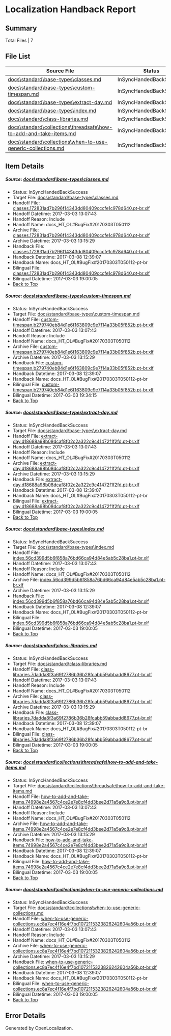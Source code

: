 # <a name='report-top'></a> Localization Handback Report

## Summary
 Total Files | 7

## File List
 Source File | Status | Details 
 ----------- | ------ | ------- 
 [docs\standard\base-types\classes.md](https://github.com/dotnet/docs/blob/90fe68f7f3c4b46502b5d3770b1a2d57c6af748a/docs/standard/base-types/classes.md) | InSyncHandedBackSuccess | [Details](#ae677af2590636fd144d8978a3500c37f9d336153329)
 [docs\standard\base-types\custom-timespan.md](https://github.com/dotnet/docs/blob/90fe68f7f3c4b46502b5d3770b1a2d57c6af748a/docs/standard/base-types/custom-timespan.md) | InSyncHandedBackSuccess | [Details](#bec60437d4345decaf38f2bbb9434922ac8896833338)
 [docs\standard\base-types\extract-day.md](https://github.com/dotnet/docs/blob/90fe68f7f3c4b46502b5d3770b1a2d57c6af748a/docs/standard/base-types/extract-day.md) | InSyncHandedBackSuccess | [Details](#1b9d1d497524e62e5758c9be7be7b586a421a2583344)
 [docs\standard\base-types\index.md](https://github.com/dotnet/docs/blob/90fe68f7f3c4b46502b5d3770b1a2d57c6af748a/docs/standard/base-types/index.md) | InSyncHandedBackSuccess | [Details](#2be90e0a3e6627152532ff607768dbbb333045d73348)
 [docs\standard\class-libraries.md](https://github.com/dotnet/docs/blob/90fe68f7f3c4b46502b5d3770b1a2d57c6af748a/docs/standard/class-libraries.md) | InSyncHandedBackSuccess | [Details](#028fd4961c97e31ea9f213b832c723b2ce2cf27c3378)
 [docs\standard\collections\threadsafe\how-to-add-and-take-items.md](https://github.com/dotnet/docs/blob/90fe68f7f3c4b46502b5d3770b1a2d57c6af748a/docs/standard/collections/threadsafe/how-to-add-and-take-items.md) | InSyncHandedBackSuccess | [Details](#e560eb44f783aaa50ec335df4f3171090d238f323388)
 [docs\standard\collections\when-to-use-generic-collections.md](https://github.com/dotnet/docs/blob/90fe68f7f3c4b46502b5d3770b1a2d57c6af748a/docs/standard/collections/when-to-use-generic-collections.md) | InSyncHandedBackSuccess | [Details](#bde317c165981775330e1d0d8261d355e2401bc93395)

## Item Details
##### <a name='ae677af2590636fd144d8978a3500c37f9d336153329'></a> Source: [docs\standard\base-types\classes.md](https://github.com/dotnet/docs/blob/90fe68f7f3c4b46502b5d3770b1a2d57c6af748a/docs/standard/base-types/classes.md)
* Status: InSyncHandedBackSuccess
* Target File: [docs\standard\base-types\classes.md](https://github.com/dotnet/docs.pt-br/blob/f46c8608985243dece5d49cd1c2ab22cbdd1a28e/docs/standard/base-types/classes.md)
* Handoff File: [classes.172831ad7b296f14343dd80409cccfe1c978d640.pt-br.xlf](https://github.com/dotnet/docs.handoff/blob/3acc90c7fa8c8359222e1596b6a0eb5829b6ef39/ol-handoff/dotnet/docs.pt-br/master/dotnet-core/classes.172831ad7b296f14343dd80409cccfe1c978d640.pt-br.xlf)
* Handoff Datetime: 2017-03-03 13:07:43
* Handoff Reason: Include
* Handoff Name: docs_HT_OL#BugFix#20170303T050112
* Archive File: [classes.172831ad7b296f14343dd80409cccfe1c978d640.pt-br.xlf](https://github.com/dotnet/docs.handoff/blob/4094849047402bd1d2de0303e474e5baedea2d40/ol-archive/dotnet/docs.pt-br/master/dotnet-core/classes.172831ad7b296f14343dd80409cccfe1c978d640.pt-br.xlf)
* Archive Datetime: 2017-03-03 13:15:29
* Handback File: [classes.172831ad7b296f14343dd80409cccfe1c978d640.pt-br.xlf](https://github.com/dotnet/docs.handback/blob/03560a2fb32f0a5c4f62fea4fa73ca5647aa3726/ol-handback/dotnet/docs.pt-br/master/dotnet-core/classes.172831ad7b296f14343dd80409cccfe1c978d640.pt-br.xlf)
* Handback Datetime: 2017-03-08 12:39:07
* Handback Name: docs_HT_OL#BugFix#20170303T050112-pt-br
* Bilingual File: [classes.172831ad7b296f14343dd80409cccfe1c978d640.pt-br.xlf](https://github.com/dotnet/docs.handback/blob/c1a337f0fe53b9d9e7acd9922ba7fde87072e995/ol-handback/dotnet/docs.pt-br/master/dotnet-core/classes.172831ad7b296f14343dd80409cccfe1c978d640.pt-br.xlf)
* Bilingual Datetime: 2017-03-03 19:00:05
* [Back to Top](#report-top)

##### <a name='bec60437d4345decaf38f2bbb9434922ac8896833338'></a> Source: [docs\standard\base-types\custom-timespan.md](https://github.com/dotnet/docs/blob/90fe68f7f3c4b46502b5d3770b1a2d57c6af748a/docs/standard/base-types/custom-timespan.md)
* Status: InSyncHandedBackSuccess
* Target File: [docs\standard\base-types\custom-timespan.md](https://github.com/dotnet/docs.pt-br/blob/f46c8608985243dece5d49cd1c2ab22cbdd1a28e/docs/standard/base-types/custom-timespan.md)
* Handoff File: [custom-timespan.b279740eb84d1e6f163809c9e7f14a33b05f852b.pt-br.xlf](https://github.com/dotnet/docs.handoff/blob/3acc90c7fa8c8359222e1596b6a0eb5829b6ef39/ol-handoff/dotnet/docs.pt-br/master/dotnet-core/custom-timespan.b279740eb84d1e6f163809c9e7f14a33b05f852b.pt-br.xlf)
* Handoff Datetime: 2017-03-03 13:07:43
* Handoff Reason: Include
* Handoff Name: docs_HT_OL#BugFix#20170303T050112
* Archive File: [custom-timespan.b279740eb84d1e6f163809c9e7f14a33b05f852b.pt-br.xlf](https://github.com/dotnet/docs.handoff/blob/4094849047402bd1d2de0303e474e5baedea2d40/ol-archive/dotnet/docs.pt-br/master/dotnet-core/custom-timespan.b279740eb84d1e6f163809c9e7f14a33b05f852b.pt-br.xlf)
* Archive Datetime: 2017-03-03 13:15:29
* Handback File: [custom-timespan.b279740eb84d1e6f163809c9e7f14a33b05f852b.pt-br.xlf](https://github.com/dotnet/docs.handback/blob/03560a2fb32f0a5c4f62fea4fa73ca5647aa3726/ol-handback/dotnet/docs.pt-br/master/dotnet-core/custom-timespan.b279740eb84d1e6f163809c9e7f14a33b05f852b.pt-br.xlf)
* Handback Datetime: 2017-03-08 12:39:07
* Handback Name: docs_HT_OL#BugFix#20170303T050112-pt-br
* Bilingual File: [custom-timespan.b279740eb84d1e6f163809c9e7f14a33b05f852b.pt-br.xlf](https://github.com/dotnet/docs.handback/blob/02e281c37546ec6755c0646c8e0ed69a12daa14d/ol-handback/dotnet/docs.pt-br/master/dotnet-core/custom-timespan.b279740eb84d1e6f163809c9e7f14a33b05f852b.pt-br.xlf)
* Bilingual Datetime: 2017-03-03 19:34:15
* [Back to Top](#report-top)

##### <a name='1b9d1d497524e62e5758c9be7be7b586a421a2583344'></a> Source: [docs\standard\base-types\extract-day.md](https://github.com/dotnet/docs/blob/90fe68f7f3c4b46502b5d3770b1a2d57c6af748a/docs/standard/base-types/extract-day.md)
* Status: InSyncHandedBackSuccess
* Target File: [docs\standard\base-types\extract-day.md](https://github.com/dotnet/docs.pt-br/blob/f46c8608985243dece5d49cd1c2ab22cbdd1a28e/docs/standard/base-types/extract-day.md)
* Handoff File: [extract-day.d18688a98b08dcaf8f02c2a322c9c41472f1f2fd.pt-br.xlf](https://github.com/dotnet/docs.handoff/blob/3acc90c7fa8c8359222e1596b6a0eb5829b6ef39/ol-handoff/dotnet/docs.pt-br/master/dotnet-core/extract-day.d18688a98b08dcaf8f02c2a322c9c41472f1f2fd.pt-br.xlf)
* Handoff Datetime: 2017-03-03 13:07:43
* Handoff Reason: Include
* Handoff Name: docs_HT_OL#BugFix#20170303T050112
* Archive File: [extract-day.d18688a98b08dcaf8f02c2a322c9c41472f1f2fd.pt-br.xlf](https://github.com/dotnet/docs.handoff/blob/4094849047402bd1d2de0303e474e5baedea2d40/ol-archive/dotnet/docs.pt-br/master/dotnet-core/extract-day.d18688a98b08dcaf8f02c2a322c9c41472f1f2fd.pt-br.xlf)
* Archive Datetime: 2017-03-03 13:15:29
* Handback File: [extract-day.d18688a98b08dcaf8f02c2a322c9c41472f1f2fd.pt-br.xlf](https://github.com/dotnet/docs.handback/blob/03560a2fb32f0a5c4f62fea4fa73ca5647aa3726/ol-handback/dotnet/docs.pt-br/master/dotnet-core/extract-day.d18688a98b08dcaf8f02c2a322c9c41472f1f2fd.pt-br.xlf)
* Handback Datetime: 2017-03-08 12:39:07
* Handback Name: docs_HT_OL#BugFix#20170303T050112-pt-br
* Bilingual File: [extract-day.d18688a98b08dcaf8f02c2a322c9c41472f1f2fd.pt-br.xlf](https://github.com/dotnet/docs.handback/blob/c1a337f0fe53b9d9e7acd9922ba7fde87072e995/ol-handback/dotnet/docs.pt-br/master/dotnet-core/extract-day.d18688a98b08dcaf8f02c2a322c9c41472f1f2fd.pt-br.xlf)
* Bilingual Datetime: 2017-03-03 19:00:05
* [Back to Top](#report-top)

##### <a name='2be90e0a3e6627152532ff607768dbbb333045d73348'></a> Source: [docs\standard\base-types\index.md](https://github.com/dotnet/docs/blob/90fe68f7f3c4b46502b5d3770b1a2d57c6af748a/docs/standard/base-types/index.md)
* Status: InSyncHandedBackSuccess
* Target File: [docs\standard\base-types\index.md](https://github.com/dotnet/docs.pt-br/blob/f46c8608985243dece5d49cd1c2ab22cbdd1a28e/docs/standard/base-types/index.md)
* Handoff File: [index.56cd399d5b6f858a76bd66ca94d84e5ab5c28ba1.pt-br.xlf](https://github.com/dotnet/docs.handoff/blob/3acc90c7fa8c8359222e1596b6a0eb5829b6ef39/ol-handoff/dotnet/docs.pt-br/master/dotnet-core/index.56cd399d5b6f858a76bd66ca94d84e5ab5c28ba1.pt-br.xlf)
* Handoff Datetime: 2017-03-03 13:07:43
* Handoff Reason: Include
* Handoff Name: docs_HT_OL#BugFix#20170303T050112
* Archive File: [index.56cd399d5b6f858a76bd66ca94d84e5ab5c28ba1.pt-br.xlf](https://github.com/dotnet/docs.handoff/blob/4094849047402bd1d2de0303e474e5baedea2d40/ol-archive/dotnet/docs.pt-br/master/dotnet-core/index.56cd399d5b6f858a76bd66ca94d84e5ab5c28ba1.pt-br.xlf)
* Archive Datetime: 2017-03-03 13:15:29
* Handback File: [index.56cd399d5b6f858a76bd66ca94d84e5ab5c28ba1.pt-br.xlf](https://github.com/dotnet/docs.handback/blob/03560a2fb32f0a5c4f62fea4fa73ca5647aa3726/ol-handback/dotnet/docs.pt-br/master/dotnet-core/index.56cd399d5b6f858a76bd66ca94d84e5ab5c28ba1.pt-br.xlf)
* Handback Datetime: 2017-03-08 12:39:07
* Handback Name: docs_HT_OL#BugFix#20170303T050112-pt-br
* Bilingual File: [index.56cd399d5b6f858a76bd66ca94d84e5ab5c28ba1.pt-br.xlf](https://github.com/dotnet/docs.handback/blob/c1a337f0fe53b9d9e7acd9922ba7fde87072e995/ol-handback/dotnet/docs.pt-br/master/dotnet-core/index.56cd399d5b6f858a76bd66ca94d84e5ab5c28ba1.pt-br.xlf)
* Bilingual Datetime: 2017-03-03 19:00:05
* [Back to Top](#report-top)

##### <a name='028fd4961c97e31ea9f213b832c723b2ce2cf27c3378'></a> Source: [docs\standard\class-libraries.md](https://github.com/dotnet/docs/blob/90fe68f7f3c4b46502b5d3770b1a2d57c6af748a/docs/standard/class-libraries.md)
* Status: InSyncHandedBackSuccess
* Target File: [docs\standard\class-libraries.md](https://github.com/dotnet/docs.pt-br/blob/f46c8608985243dece5d49cd1c2ab22cbdd1a28e/docs/standard/class-libraries.md)
* Handoff File: [class-libraries.7dadda8f3a69f2786b36b28fcabb59abbadd8677.pt-br.xlf](https://github.com/dotnet/docs.handoff/blob/3acc90c7fa8c8359222e1596b6a0eb5829b6ef39/ol-handoff/dotnet/docs.pt-br/master/dotnet-core/class-libraries.7dadda8f3a69f2786b36b28fcabb59abbadd8677.pt-br.xlf)
* Handoff Datetime: 2017-03-03 13:07:43
* Handoff Reason: Include
* Handoff Name: docs_HT_OL#BugFix#20170303T050112
* Archive File: [class-libraries.7dadda8f3a69f2786b36b28fcabb59abbadd8677.pt-br.xlf](https://github.com/dotnet/docs.handoff/blob/4094849047402bd1d2de0303e474e5baedea2d40/ol-archive/dotnet/docs.pt-br/master/dotnet-core/class-libraries.7dadda8f3a69f2786b36b28fcabb59abbadd8677.pt-br.xlf)
* Archive Datetime: 2017-03-03 13:15:29
* Handback File: [class-libraries.7dadda8f3a69f2786b36b28fcabb59abbadd8677.pt-br.xlf](https://github.com/dotnet/docs.handback/blob/03560a2fb32f0a5c4f62fea4fa73ca5647aa3726/ol-handback/dotnet/docs.pt-br/master/dotnet-core/class-libraries.7dadda8f3a69f2786b36b28fcabb59abbadd8677.pt-br.xlf)
* Handback Datetime: 2017-03-08 12:39:07
* Handback Name: docs_HT_OL#BugFix#20170303T050112-pt-br
* Bilingual File: [class-libraries.7dadda8f3a69f2786b36b28fcabb59abbadd8677.pt-br.xlf](https://github.com/dotnet/docs.handback/blob/c1a337f0fe53b9d9e7acd9922ba7fde87072e995/ol-handback/dotnet/docs.pt-br/master/dotnet-core/class-libraries.7dadda8f3a69f2786b36b28fcabb59abbadd8677.pt-br.xlf)
* Bilingual Datetime: 2017-03-03 19:00:05
* [Back to Top](#report-top)

##### <a name='e560eb44f783aaa50ec335df4f3171090d238f323388'></a> Source: [docs\standard\collections\threadsafe\how-to-add-and-take-items.md](https://github.com/dotnet/docs/blob/90fe68f7f3c4b46502b5d3770b1a2d57c6af748a/docs/standard/collections/threadsafe/how-to-add-and-take-items.md)
* Status: InSyncHandedBackSuccess
* Target File: [docs\standard\collections\threadsafe\how-to-add-and-take-items.md](https://github.com/dotnet/docs.pt-br/blob/f46c8608985243dece5d49cd1c2ab22cbdd1a28e/docs/standard/collections/threadsafe/how-to-add-and-take-items.md)
* Handoff File: [how-to-add-and-take-items.74998e2a4567c4ce2e7e8cf4dd3bee2d71a5a9c8.pt-br.xlf](https://github.com/dotnet/docs.handoff/blob/3acc90c7fa8c8359222e1596b6a0eb5829b6ef39/ol-handoff/dotnet/docs.pt-br/master/dotnet-core/how-to-add-and-take-items.74998e2a4567c4ce2e7e8cf4dd3bee2d71a5a9c8.pt-br.xlf)
* Handoff Datetime: 2017-03-03 13:07:43
* Handoff Reason: Include
* Handoff Name: docs_HT_OL#BugFix#20170303T050112
* Archive File: [how-to-add-and-take-items.74998e2a4567c4ce2e7e8cf4dd3bee2d71a5a9c8.pt-br.xlf](https://github.com/dotnet/docs.handoff/blob/4094849047402bd1d2de0303e474e5baedea2d40/ol-archive/dotnet/docs.pt-br/master/dotnet-core/how-to-add-and-take-items.74998e2a4567c4ce2e7e8cf4dd3bee2d71a5a9c8.pt-br.xlf)
* Archive Datetime: 2017-03-03 13:15:29
* Handback File: [how-to-add-and-take-items.74998e2a4567c4ce2e7e8cf4dd3bee2d71a5a9c8.pt-br.xlf](https://github.com/dotnet/docs.handback/blob/03560a2fb32f0a5c4f62fea4fa73ca5647aa3726/ol-handback/dotnet/docs.pt-br/master/dotnet-core/how-to-add-and-take-items.74998e2a4567c4ce2e7e8cf4dd3bee2d71a5a9c8.pt-br.xlf)
* Handback Datetime: 2017-03-08 12:39:07
* Handback Name: docs_HT_OL#BugFix#20170303T050112-pt-br
* Bilingual File: [how-to-add-and-take-items.74998e2a4567c4ce2e7e8cf4dd3bee2d71a5a9c8.pt-br.xlf](https://github.com/dotnet/docs.handback/blob/c1a337f0fe53b9d9e7acd9922ba7fde87072e995/ol-handback/dotnet/docs.pt-br/master/dotnet-core/how-to-add-and-take-items.74998e2a4567c4ce2e7e8cf4dd3bee2d71a5a9c8.pt-br.xlf)
* Bilingual Datetime: 2017-03-03 19:00:05
* [Back to Top](#report-top)

##### <a name='bde317c165981775330e1d0d8261d355e2401bc93395'></a> Source: [docs\standard\collections\when-to-use-generic-collections.md](https://github.com/dotnet/docs/blob/90fe68f7f3c4b46502b5d3770b1a2d57c6af748a/docs/standard/collections/when-to-use-generic-collections.md)
* Status: InSyncHandedBackSuccess
* Target File: [docs\standard\collections\when-to-use-generic-collections.md](https://github.com/dotnet/docs.pt-br/blob/f46c8608985243dece5d49cd1c2ab22cbdd1a28e/docs/standard/collections/when-to-use-generic-collections.md)
* Handoff File: [when-to-use-generic-collections.ec8a7ec4f16e4f7bd1072115323826242604a56b.pt-br.xlf](https://github.com/dotnet/docs.handoff/blob/3acc90c7fa8c8359222e1596b6a0eb5829b6ef39/ol-handoff/dotnet/docs.pt-br/master/dotnet-core/when-to-use-generic-collections.ec8a7ec4f16e4f7bd1072115323826242604a56b.pt-br.xlf)
* Handoff Datetime: 2017-03-03 13:07:43
* Handoff Reason: Include
* Handoff Name: docs_HT_OL#BugFix#20170303T050112
* Archive File: [when-to-use-generic-collections.ec8a7ec4f16e4f7bd1072115323826242604a56b.pt-br.xlf](https://github.com/dotnet/docs.handoff/blob/4094849047402bd1d2de0303e474e5baedea2d40/ol-archive/dotnet/docs.pt-br/master/dotnet-core/when-to-use-generic-collections.ec8a7ec4f16e4f7bd1072115323826242604a56b.pt-br.xlf)
* Archive Datetime: 2017-03-03 13:15:29
* Handback File: [when-to-use-generic-collections.ec8a7ec4f16e4f7bd1072115323826242604a56b.pt-br.xlf](https://github.com/dotnet/docs.handback/blob/03560a2fb32f0a5c4f62fea4fa73ca5647aa3726/ol-handback/dotnet/docs.pt-br/master/dotnet-core/when-to-use-generic-collections.ec8a7ec4f16e4f7bd1072115323826242604a56b.pt-br.xlf)
* Handback Datetime: 2017-03-08 12:39:07
* Handback Name: docs_HT_OL#BugFix#20170303T050112-pt-br
* Bilingual File: [when-to-use-generic-collections.ec8a7ec4f16e4f7bd1072115323826242604a56b.pt-br.xlf](https://github.com/dotnet/docs.handback/blob/c1a337f0fe53b9d9e7acd9922ba7fde87072e995/ol-handback/dotnet/docs.pt-br/master/dotnet-core/when-to-use-generic-collections.ec8a7ec4f16e4f7bd1072115323826242604a56b.pt-br.xlf)
* Bilingual Datetime: 2017-03-03 19:00:05
* [Back to Top](#report-top)


## Error Details

Generated by OpenLocalization.
